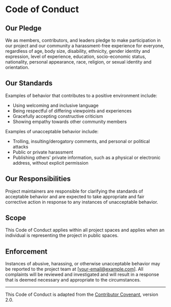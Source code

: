 # Code of Conduct

## Our Pledge

We as members, contributors, and leaders pledge to make participation in our project and our community a harassment-free experience for everyone, regardless of age, body size, disability, ethnicity, gender identity and expression, level of experience, education, socio-economic status, nationality, personal appearance, race, religion, or sexual identity and orientation.

## Our Standards

Examples of behavior that contributes to a positive environment include:
- Using welcoming and inclusive language
- Being respectful of differing viewpoints and experiences
- Gracefully accepting constructive criticism
- Showing empathy towards other community members

Examples of unacceptable behavior include:
- Trolling, insulting/derogatory comments, and personal or political attacks
- Public or private harassment
- Publishing others' private information, such as a physical or electronic address, without explicit permission

## Our Responsibilities

Project maintainers are responsible for clarifying the standards of acceptable behavior and are expected to take appropriate and fair corrective action in response to any instances of unacceptable behavior.

## Scope

This Code of Conduct applies within all project spaces and applies when an individual is representing the project in public spaces.

## Enforcement

Instances of abusive, harassing, or otherwise unacceptable behavior may be reported to the project team at [your-email@example.com]. All complaints will be reviewed and investigated and will result in a response that is deemed necessary and appropriate to the circumstances.

---

This Code of Conduct is adapted from the [Contributor Covenant](https://www.contributor-covenant.org), version 2.0.